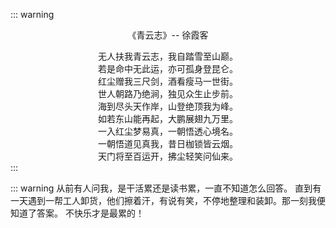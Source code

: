 ::: warning <center>《青云志》-- 徐霞客 </center>

<center>无人扶我青云志，我自踏雪至山巅。</center>

<center>若是命中无此运，亦可孤身登昆仑。</center>

<center>红尘赠我三尺剑，酒看瘦马一世街。</center>

<center>世人朝路乃绝涧，独见众生止步前。</center>

<center>海到尽头天作岸，山登绝顶我为峰。</center>

<center>如若东山能再起，大鹏展翅九万里。</center>

<center>一入红尘梦易真，一朝悟透心境名。</center>

<center>一朝悟道见真我，昔日枷锁皆云烟。</center>

<center>天门将至百运开，拂尘轻笑问仙来。</center>
:::



::: warning 从前有人问我，是干活累还是读书累，一直不知道怎么回答。 直到有一天遇到一帮工人卸货，他们擦着汗，有说有笑，不停地整理和装卸。那一刻我便知道了答案。 不快乐才是最累的！
